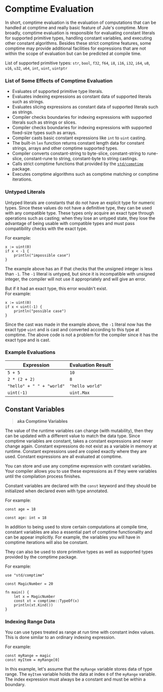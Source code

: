 # Comptime Evaluation

In short, comptime evaluation is the evaluation of computations that can be handled at comptime and really basic feature of Jule's comptime. More broadly, comptime evaluation is responsible for evaluating constant literals for supported primitive types, handling constant variables, and executing other constant algorithms. Besides these strict comptime features, some comptime may provide additional facilities for expressions that are not within the scope of evaluation but can be predicted at compile time.

List of supported primitive types: `str`, `bool`, `f32`, `f64`, `i8`, `i16`, `i32`, `i64`, `u8`, `u16`, `u32`, `u64`, `int`, `uint`, `uintptr`

### List of Some Effects of Comptime Evaluation

- Evaluates of supported primitive type literals.
- Evaluates indexing expressions as constant data of supported literals such as strings.
- Evaluates slicing expressions as constant data of supported literals such as strings.
- Compiler checks boundaries for indexing expressions with supported literals such as strings or slices.
- Compiler checks boundaries for indexing expressions with supported fixed-size types such as arrays.
- Compiler casts basic constant expressions like `int` to `uint` casting.
- The built-in `len` function returns constant length data for constant strings, arrays and other comptime supported types.
- Compiler converts constant-string to byte-slice, constant-string to rune-slice, constant-rune to string, constant-byte to string castings.
- Calls strict comptime functions that provided by the [`std/comptime`](/std/comptime) package.
- Executes comptime algorithms such as comptime matching or comptime iterations.

### Untyped Literals

Untyped literals are constants that do not have an explicit type for numeric types. Since these values ​​do not have a definitive type, they can be used with any compatible type. These types only acquire an exact type through operations such as casting; when they lose an untyped state, they lose the advantage of being usable with compatible types and must pass compatibility checks with the exact type.

For example:
```jule
x := uint(0)
if x < -1 {
    println("impossible case")
}
```
The example above has an if that checks that the unsigned integer is less than `-1`. The `-1` literal is untyped, but since it is incompatible with unsigned integer, the compiler will not use it appropriately and will give an error.

But if it had an exact type, this error wouldn't exist.\
For example:
```jule
x := uint(0)
if x < uint(-1) {
    println("possible case")
}
```
Since the cast was made in the example above, the `-1` literal now has the exact type `uint` and is cast and converted according to this type at comptime. The above code is not a problem for the compiler since it has the exact type and is cast.

### Example Evaluations

| Expression                | Evaluation Result                      |
|---------------------------|----------------------------------------|
| `5 + 5`                   | `10`                                   |
| `2 * (2 + 2)`             | `8`                                    |
| `"hello" + " " + "world"` | `"hello world"`                        |
| `uint(-1)`                | `uint.Max`                             |

## Constant Variables

> **aka Comptime Variables**

The value of the runtime variables can change (with mutability), then they can be updated with a different value to match the data type. Since comptime variables are constant, takes a constant expressions and never change again. Constant expressions do not exist as a variable in memory at runtime. Constant expressions used are copied exactly where they are used. Constant expressions are all evaluated at comptime.

You can store and use any comptime expression with constant variables. Your compiler allows you to use these expressions as if they were variables until the compilation process finishes.

Constant variables are declared with the `const` keyword and they should be initialized when declared even with type annotated.

For example: 
```jule
const age = 18
```
```jule
const age: int = 18
```

In addition to being used to store certain computations at compile time, constant variables are also a essential part of comptime functionality and can be appear implicitly. For example, the variables you will have in comptime iterations will also be constant.

They can also be used to store primitive types as well as supported types provided by the comptime package.

For example:
```jule
use "std/comptime"

const MagicNumber = 20

fn main() {
    let x = MagicNumber
    const xt = comptime::TypeOf(x)
    println(xt.Kind())
}
```

### Indexing Range Data

You can use types treated as range at run time with constant index values. This is done similar to an ordinary indexing expression.

For example:
```jule
const myRange = magic
const myItem = myRange[0]
```
In this example, let's assume that the `myRange` variable stores data of type range. The `myItem` variable holds the data at index `0` of the `myRange` variable. The index expression must always be a constant and must be within a boundary.